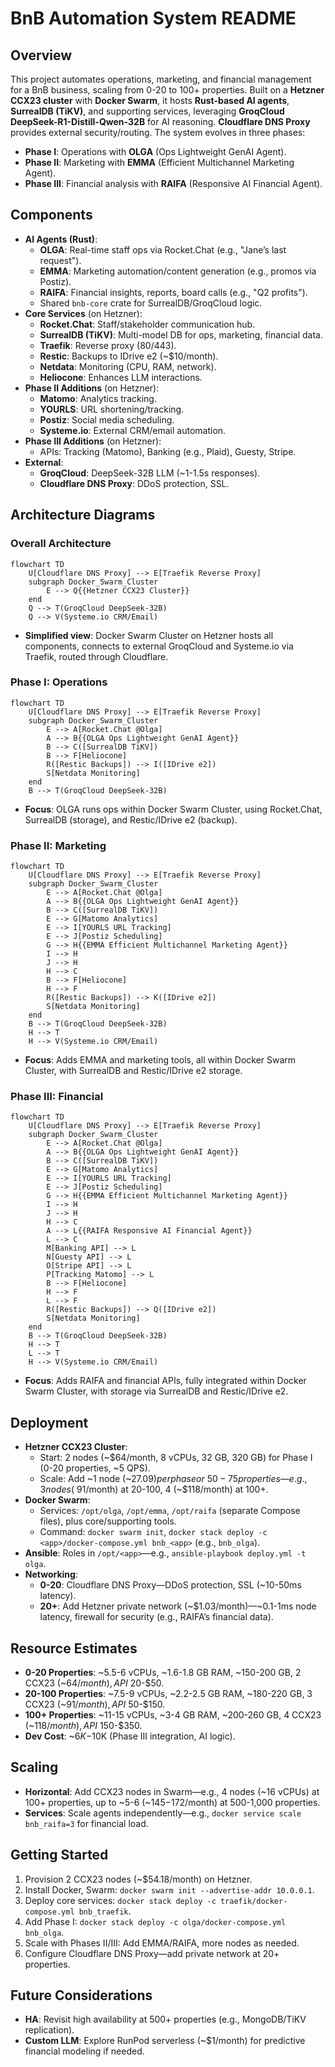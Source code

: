 # BnB Automation System README

## Overview
This project automates operations, marketing, and financial management for a BnB business, scaling from 0-20 to 100+ properties. Built on a **Hetzner CCX23 cluster** with **Docker Swarm**, it hosts **Rust-based AI agents**, **SurrealDB (TiKV)**, and supporting services, leveraging **GroqCloud DeepSeek-R1-Distill-Qwen-32B** for AI reasoning. **Cloudflare DNS Proxy** provides external security/routing. The system evolves in three phases:

- **Phase I**: Operations with **OLGA** (Ops Lightweight GenAI Agent).
- **Phase II**: Marketing with **EMMA** (Efficient Multichannel Marketing Agent).
- **Phase III**: Financial analysis with **RAIFA** (Responsive AI Financial Agent).

## Components
- **AI Agents (Rust)**:
  - **OLGA**: Real-time staff ops via Rocket.Chat (e.g., "Jane’s last request").
  - **EMMA**: Marketing automation/content generation (e.g., promos via Postiz).
  - **RAIFA**: Financial insights, reports, board calls (e.g., "Q2 profits").
  - Shared `bnb-core` crate for SurrealDB/GroqCloud logic.
- **Core Services** (on Hetzner):
  - **Rocket.Chat**: Staff/stakeholder communication hub.
  - **SurrealDB (TiKV)**: Multi-model DB for ops, marketing, financial data.
  - **Traefik**: Reverse proxy (80/443).
  - **Restic**: Backups to IDrive e2 (~$10/month).
  - **Netdata**: Monitoring (CPU, RAM, network).
  - **Heliocone**: Enhances LLM interactions.
- **Phase II Additions** (on Hetzner):
  - **Matomo**: Analytics tracking.
  - **YOURLS**: URL shortening/tracking.
  - **Postiz**: Social media scheduling.
  - **Systeme.io**: External CRM/email automation.
- **Phase III Additions** (on Hetzner):
  - APIs: Tracking (Matomo), Banking (e.g., Plaid), Guesty, Stripe.
- **External**:
  - **GroqCloud**: DeepSeek-32B LLM (~1-1.5s responses).
  - **Cloudflare DNS Proxy**: DDoS protection, SSL.

## Architecture Diagrams

### Overall Architecture
```mermaid
flowchart TD
    U[Cloudflare DNS Proxy] --> E[Traefik Reverse Proxy]
    subgraph Docker_Swarm_Cluster
        E --> Q{{Hetzner CCX23 Cluster}}
    end
    Q --> T(GroqCloud DeepSeek-32B)
    Q --> V(Systeme.io CRM/Email)
```

- **Simplified view**: Docker Swarm Cluster on Hetzner hosts all components, connects to external GroqCloud and Systeme.io via Traefik, routed through Cloudflare.

### Phase I: Operations
```mermaid
flowchart TD
    U[Cloudflare DNS Proxy] --> E[Traefik Reverse Proxy]
    subgraph Docker_Swarm_Cluster
        E --> A[Rocket.Chat @Olga]
        A --> B{{OLGA Ops Lightweight GenAI Agent}}
        B --> C([SurrealDB TiKV])
        B --> F[Heliocone]
        R([Restic Backups]) --> I([IDrive e2])
        S[Netdata Monitoring]
    end
    B --> T(GroqCloud DeepSeek-32B)
```

- **Focus**: OLGA runs ops within Docker Swarm Cluster, using Rocket.Chat, SurrealDB (storage), and Restic/IDrive e2 (backup).

### Phase II: Marketing
```mermaid
flowchart TD
    U[Cloudflare DNS Proxy] --> E[Traefik Reverse Proxy]
    subgraph Docker_Swarm_Cluster
        E --> A[Rocket.Chat @Olga]
        A --> B{{OLGA Ops Lightweight GenAI Agent}}
        B --> C([SurrealDB TiKV])
        E --> G[Matomo Analytics]
        E --> I[YOURLS URL Tracking]
        E --> J[Postiz Scheduling]
        G --> H{{EMMA Efficient Multichannel Marketing Agent}}
        I --> H
        J --> H
        H --> C
        B --> F[Heliocone]
        H --> F
        R([Restic Backups]) --> K([IDrive e2])
        S[Netdata Monitoring]
    end
    B --> T(GroqCloud DeepSeek-32B)
    H --> T
    H --> V(Systeme.io CRM/Email)
```

- **Focus**: Adds EMMA and marketing tools, all within Docker Swarm Cluster, with SurrealDB and Restic/IDrive e2 storage.

### Phase III: Financial
```mermaid
flowchart TD
    U[Cloudflare DNS Proxy] --> E[Traefik Reverse Proxy]
    subgraph Docker_Swarm_Cluster
        E --> A[Rocket.Chat @Olga]
        A --> B{{OLGA Ops Lightweight GenAI Agent}}
        B --> C([SurrealDB TiKV])
        E --> G[Matomo Analytics]
        E --> I[YOURLS URL Tracking]
        E --> J[Postiz Scheduling]
        G --> H{{EMMA Efficient Multichannel Marketing Agent}}
        I --> H
        J --> H
        H --> C
        A --> L{{RAIFA Responsive AI Financial Agent}}
        L --> C
        M[Banking API] --> L
        N[Guesty API] --> L
        O[Stripe API] --> L
        P[Tracking Matomo] --> L
        B --> F[Heliocone]
        H --> F
        L --> F
        R([Restic Backups]) --> Q([IDrive e2])
        S[Netdata Monitoring]
    end
    B --> T(GroqCloud DeepSeek-32B)
    H --> T
    L --> T
    H --> V(Systeme.io CRM/Email)
```

- **Focus**: Adds RAIFA and financial APIs, fully integrated within Docker Swarm Cluster, with storage via SurrealDB and Restic/IDrive e2.

## Deployment
- **Hetzner CCX23 Cluster**:
  - Start: 2 nodes (~$64/month, 8 vCPUs, 32 GB, 320 GB) for Phase I (0-20 properties, ~5 QPS).
  - Scale: Add ~1 node (~$27.09) per phase or ~50-75 properties—e.g., 3 nodes (~$91/month) at 20-100, 4 (~$118/month) at 100+.
- **Docker Swarm**:
  - Services: `/opt/olga`, `/opt/emma`, `/opt/raifa` (separate Compose files), plus core/supporting tools.
  - Command: `docker swarm init`, `docker stack deploy -c <app>/docker-compose.yml bnb_<app>` (e.g., `bnb_olga`).
- **Ansible**: Roles in `/opt/<app>`—e.g., `ansible-playbook deploy.yml -t olga`.
- **Networking**:
  - **0-20**: Cloudflare DNS Proxy—DDoS protection, SSL (~10-50ms latency).
  - **20+**: Add Hetzner private network (~$1.03/month)—~0.1-1ms node latency, firewall for security (e.g., RAIFA’s financial data).

## Resource Estimates
- **0-20 Properties**: ~5.5-6 vCPUs, ~1.6-1.8 GB RAM, ~150-200 GB, 2 CCX23 (~$64/month), API ~$20-$50.
- **20-100 Properties**: ~7.5-9 vCPUs, ~2.2-2.5 GB RAM, ~180-220 GB, 3 CCX23 (~$91/month), API ~$50-$150.
- **100+ Properties**: ~11-15 vCPUs, ~3-4 GB RAM, ~200-260 GB, 4 CCX23 (~$118/month), API ~$150-$350.
- **Dev Cost**: ~$6K-$10K (Phase III integration, AI logic).

## Scaling
- **Horizontal**: Add CCX23 nodes in Swarm—e.g., 4 nodes (~16 vCPUs) at 100+ properties, up to ~5-6 (~$145-$172/month) at 500-1,000 properties.
- **Services**: Scale agents independently—e.g., `docker service scale bnb_raifa=3` for financial load.

## Getting Started
1. Provision 2 CCX23 nodes (~$54.18/month) on Hetzner.
2. Install Docker, Swarm: `docker swarm init --advertise-addr 10.0.0.1`.
3. Deploy core services: `docker stack deploy -c traefik/docker-compose.yml bnb_traefik`.
4. Add Phase I: `docker stack deploy -c olga/docker-compose.yml bnb_olga`.
5. Scale with Phases II/III: Add EMMA/RAIFA, more nodes as needed.
6. Configure Cloudflare DNS Proxy—add private network at 20+ properties.

## Future Considerations
- **HA**: Revisit high availability at 500+ properties (e.g., MongoDB/TiKV replication).
- **Custom LLM**: Explore RunPod serverless (~$1/month) for predictive financial modeling if needed.
